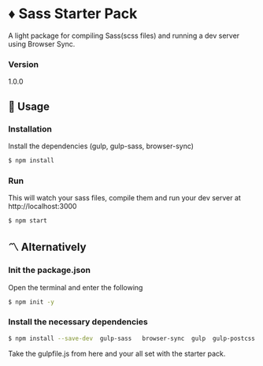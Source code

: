 # ♦️ Sass Starter Pack

A light package for compiling Sass(scss files) and running a dev server using Browser Sync.

### Version
1.0.0

## 📝 Usage


### Installation

Install the dependencies (gulp, gulp-sass, browser-sync)

```sh
$ npm install
```

### Run

This will watch your sass files, compile them and run your dev server at http://localhost:3000

```sh
$ npm start
```

## 〽️ Alternatively

### Init the package.json

Open the terminal and enter the following

```sh
$ npm init -y
```

### Install the necessary dependencies

```sh
$ npm install --save-dev  gulp-sass   browser-sync  gulp  gulp-postcss  autoprefixer  cssnano  gulp-sourcemaps
```

Take the gulpfile.js from here and your all set with the starter pack.
